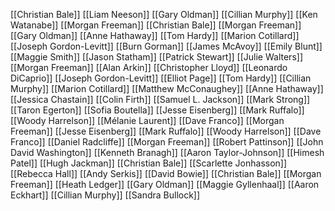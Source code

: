 [[Christian Bale]]
[[Liam Neeson]]
[[Gary Oldman]]
[[Cillian Murphy]]
[[Ken Watanabe]]
[[Morgan Freeman]]
[[Christian Bale]]
[[Morgan Freeman]]
[[Gary Oldman]]
[[Anne Hathaway]]
[[Tom Hardy]]
[[Marion Cotillard]]
[[Joseph Gordon-Levitt]]
[[Burn Gorman]]
[[James McAvoy]]
[[Emily Blunt]]
[[Maggie Smith]]
[[Jason Statham]]
[[Patrick Stewart]]
[[Julie Walters]]
[[Morgan Freeman]]
[[Alan Arkin]]
[[Christopher Lloyd]]
[[Leonardo DiCaprio]]
[[Joseph Gordon-Levitt]]
[[Elliot Page]]
[[Tom Hardy]]
[[Cillian Murphy]]
[[Marion Cotillard]]
[[Matthew McConaughey]]
[[Anne Hathaway]]
[[Jessica Chastain]]
[[Colin Firth]]
[[Samuel L. Jackson]]
[[Mark Strong]]
[[Taron Egerton]]
[[Sofia Boutella]]
[[Jesse Eisenberg]]
[[Mark Ruffalo]]
[[Woody Harrelson]]
[[Mélanie Laurent]]
[[Dave Franco]]
[[Morgan Freeman]]
[[Jesse Eisenberg]]
[[Mark Ruffalo]]
[[Woody Harrelson]]
[[Dave Franco]]
[[Daniel Radcliffe]]
[[Morgan Freeman]]
[[Robert Pattinson]]
[[John David Washington]]
[[Kenneth Branagh]]
[[Aaron Taylor-Johnson]]
[[Himesh Patel]]
[[Hugh Jackman]]
[[Christian Bale]]
[[Scarlette Jonhasson]]
[[Rebecca Hall]]
[[Andy Serkis]]
[[David Bowie]]
[[Christian Bale]]
[[Morgan Freeman]]
[[Heath Ledger]]
[[Gary Oldman]]
[[Maggie Gyllenhaal]]
[[Aaron Eckhart]]
[[Cillian Murphy]]
[[Sandra Bullock]]
